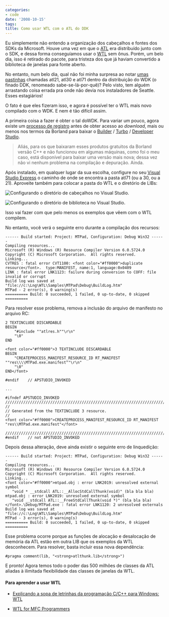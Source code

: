 ```yaml
---
categories:
- code
date: '2008-10-15'
tags:
title: Como usar WTL com o ATL do DDK
---
```


Eu simplemente não entendo a organização dos cabeçalhos e fontes dos SDKs da Microsoft. Houve uma vez em que o [ATL](http://www.1bit.com.br/content.1bit/weblog/sopa_de_letrinhas_ATL) era distribuído junto com o SDK, e dessa forma conseguíamos usar o [WTL](http://www.1bit.com.br/content.1bit/weblog/sopa_de_letrinhas_wtl) sem ônus. Porém, um belo dia, isso é retirado do pacote, para tristeza dos que já haviam convertido a biblioteca de janelas para fonte aberto.

No entanto, num belo dia, qual não foi minha surpresa ao notar [umas pastinhas](http://www.caloni.com.br/img/OoiV6X7.png) chamadas atl21, atl30 e atl71 dentro da distribuição do WDK (o finado DDK, renomeado sabe-se-lá-por-quê)? Pelo visto, tem alguém arrastando coisa errada pra onde não devia nos instaladores de Seattle. Esses estagiários!

O fato é que eles fizeram isso, e agora é possível ter o WTL mais novo compilado com o WDK. E nem é tão difícil assim.

A primeira coisa a fazer é obter o tal doWDK. Para variar um pouco, agora existe um [processo de registro](http://www.microsoft.com/whdc/DevTools/WDK/WDKpkg.mspx) antes de obter acesso ao _download_, mais ou menos nos termos da Borland para baixar o [Builder](http://cc.codegear.com/free/turbo) / [Turbo](http://cc.codegear.com/free/turbo) / [Developer Studio](http://cc.codegear.com/free/turbo).

<blockquote>Aliás, para os que baixaram esses produtos gratuitos da Borland versão C++ e não funcionou em algumas máquinas, como foi o meu caso, está disponível para baixar uma versão mais nova; dessa vez não vi nenhum problema na compilação e depuração. Ainda.</blockquote>

Após instalado, em qualquer lugar da sua escolha, configure no seu [Visual Studio Express](http://www.microsoft.com/Express/) o caminho de onde se encontra a pasta atl71 (ou a 30, ou a 21). Aproveite também para colocar a pasta do WTL e o diretório de LIBs:

![Configurando o diretório de cabeçalhos no Visual Studio.](/img/TJyNrlE.png)

![Configurando o diretório de biblioteca no Visual Studio.](/img/VLryS9L.png)

Isso vai fazer com que pelo menos os exemplos que vêem com o WTL compilem.

No entanto, você verá o seguinte erro durante a compilação dos recursos:

    
    ------ Build started: Project: MTPad, Configuration: Debug Win32 ------
    Compiling resources...
    Microsoft (R) Windows (R) Resource Compiler Version 6.0.5724.0
    Copyright (C) Microsoft Corporation.  All rights reserved.
    Linking...
    CVTRES : fatal error CVT1100: <font color="#ff0000">duplicate resource</font>.  type:MANIFEST, name:1, language:0x0409
    LINK : fatal error LNK1123: failure during conversion to COFF: file invalid or corrupt
    Build log was saved at "file://c:\Lng\WTL\Samples\MTPad\Debug\BuildLog.htm"
    MTPad - 2 error(s), 0 warning(s)
    ========== Build: 0 succeeded, 1 failed, 0 up-to-date, 0 skipped ==========

Para resolver esse problema, remova a inclusão do arquivo de manifesto no arquivo RC:

    
    2 TEXTINCLUDE DISCARDABLE
    BEGIN
        "#include ""atlres.h""\r\n"
        "\0"
    END
    
    <font color="#ff0000">3 TEXTINCLUDE DISCARDABLE
    BEGIN
        "CREATEPROCESS_MANIFEST_RESOURCE_ID RT_MANIFEST ""res\\\\MTPad.exe.manifest""\r\n"
        "\0"
    END</font>
    
    #endif    // APSTUDIO_INVOKED
    
    ...
    
    #ifndef APSTUDIO_INVOKED
    /////////////////////////////////////////////////////////////////////////////
    //
    // Generated from the TEXTINCLUDE 3 resource.
    //
    <font color="#ff0000">CREATEPROCESS_MANIFEST_RESOURCE_ID RT_MANIFEST "res\\MTPad.exe.manifest"</font>
    
    /////////////////////////////////////////////////////////////////////////////
    #endif    // not APSTUDIO_INVOKED

Depois dessa alteração, deve ainda existir o seguinte erro de linquedição:

    
    ------ Build started: Project: MTPad, Configuration: Debug Win32 ------
    Compiling resources...
    Microsoft (R) Windows (R) Resource Compiler Version 6.0.5724.0
    Copyright (C) Microsoft Corporation.  All rights reserved.
    Linking...
    <font color="#ff0000">mtpad.obj : error LNK2019: unresolved external symbol
       "void * __stdcall ATL::__AllocStdCallThunk(void)" (bla bla bla)
    mtpad.obj : error LNK2019: unresolved external symbol
       "void __stdcall ATL::__FreeStdCallThunk(void *)" (bla bla bla)
    </font>.\Debug/MTPad.exe : fatal error LNK1120: 2 unresolved externals
    Build log was saved at "file://c:\Lng\WTL\Samples\MTPad\Debug\BuildLog.htm"
    MTPad - 3 error(s), 0 warning(s)
    ========== Build: 0 succeeded, 1 failed, 0 up-to-date, 0 skipped ==========

Esse problema ocorre porque as funções de alocação e desalocação de memória da ATL estão em outra LIB que os exemplos da WTL desconhecem. Para resolver, basta incluir essa nova dependência:

    
    #pragma comment(lib, "<strong>atlthunk.lib</strong>")

E pronto! Agora temos todo o poder das 500 milhões de classes da ATL aliadas à ilimitada flexibilidade das classes de janelas da WTL.

#### Para aprender a usar WTL

	
  * [Explicando a sopa de letrinhas da programação C/C++ para Windows: WTL](http://www.1bit.com.br/content.1bit/weblog/sopa_de_letrinhas_wtl)

	
  * [WTL for MFC Programmers](http://www.codeproject.com/KB/wtl/wtl4mfc1.aspx)
